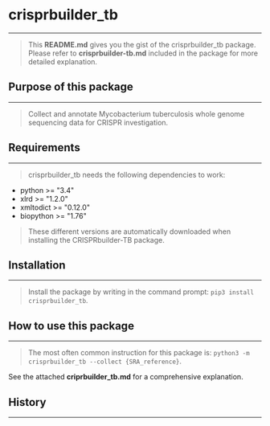 # crisprbuilder_tb
------------------

>This **README.md** gives you the gist of the crisprbuilder_tb package. Please refer to **crisprbuilder-tb.md** included in the package for more detailed explanation.    


## Purpose of this package
--------------------------

>Collect and annotate Mycobacterium tuberculosis whole genome sequencing data for CRISPR investigation.    


## Requirements
---------------

>crisprbuilder_tb needs the following dependencies to work:

* python >= "3.4"
* xlrd >= "1.2.0"
* xmltodict >= "0.12.0"
* biopython >= "1.76"

>These different versions are automatically downloaded when installing the CRISPRbuilder-TB package.    


## Installation
---------------

>Install the package by writing in the command prompt: `pip3 install crisprbuilder_tb`.    


## How to use this package
--------------------------

>The most often common instruction for this package is: `python3 -m crisprbuilder_tb --collect {SRA_reference}`.

See the attached **criprbuilder_tb.md** for a comprehensive explanation.    


## History
----------

